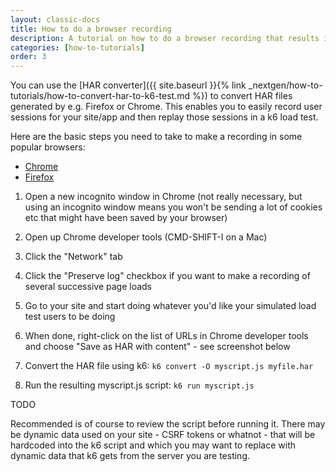 ```yaml
---
layout: classic-docs
title: How to do a browser recording
description: A tutorial on how to do a browser recording that results in a k6 test
categories: [how-to-tutorials]
order: 3
---
```


You can use the [HAR converter]({{ site.baseurl }}{% link _nextgen/how-to-tutorials/how-to-convert-har-to-k6-test.md %}) to convert HAR files generated by e.g. Firefox or Chrome. This enables you to easily record user sessions for your site/app and then replay those sessions in a k6 load test.

Here are the basic steps you need to take to make a recording in some popular browsers:

<div class="row platform-tabs">
    <div class="col-12">
        <ul class="nav nav-pills mb-3" role="tablist">
            <li class="nav-item">
                <a class="nav-link active" id="platform-tabs-link-chrome" data-toggle="pill" href="#platform-tabs-content-chrome" role="tab">Chrome</a>
            </li>
            <li class="nav-item">
                <a class="nav-link" id="platform-tabs-link-firefox" data-toggle="pill" href="#platform-tabs-content-firefox" role="tab">Firefox</a>
            </li>
        </ul>
        <div class="tab-content">
            <div class="tab-pane fade show active" id="platform-tabs-content-chrome" role="tabpanel" aria-labelledby="platform-tabs-link-chrome">
<ol>
<li><p>Open a new incognito window in Chrome (not really necessary, but using an incognito window means you won't be sending a lot of cookies etc that might have been saved by your browser)</p></li>

<li><p>Open up Chrome developer tools (CMD-SHIFT-I on a Mac)</p></li>

<li><p>Click the "Network" tab</p></li>

<li><p>Click the "Preserve log" checkbox if you want to make a recording of several successive page loads</p></li>

<li><p>Go to your site and start doing whatever you'd like your simulated load test users to be doing</p></li>

<li><p>When done, right-click on the list of URLs in Chrome developer tools and choose "Save as HAR with content" - see screenshot below</p></li>

<li><p>Convert the HAR file using k6: <code>k6 convert -O myscript.js myfile.har</code></p></li>

<li><p>Run the resulting myscript.js script: <code>k6 run myscript.js</code></p></li></ol>
            </div>
            <div class="tab-pane fade" id="platform-tabs-content-firefox" role="tabpanel" aria-labelledby="platform-tabs-link-firefox">
                TODO
            </div>
        </div>
    </div>
</div>

Recommended is of course to review the script before running it. There may be dynamic data used on your site - CSRF tokens or whatnot - that will be hardcoded into the k6 script and which you may want to replace with dynamic data that k6 gets from the server you are testing.